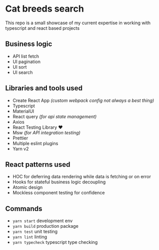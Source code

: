 # Cat breeds search
This repo is a small showcase of my current expertise in working with typescript and react based projects 

## Business logic
- API list fetch
- UI pagination
- UI sort
- UI search

## Libraries and tools used
- Create React App *(custom webpack config not always a best thing)*
- Typescript
- MaterialUI
- React query *(for api state management)*
- Axios
- React Testing Library :heart:
- Msw *(for API integration testing)*
- Prettier
- Multiple eslint plugins
- Yarn v2

## React patterns used
- HOC for deferring data rendering while data is fetching or on error
- Hooks for stateful business logic decoupling
- Atomic design
- Mockless component testing for confidence


## Commands
- `yarn start` development env
- `yarn build` production package
- `yarn test` unit testing
- `yarn lint` linting
- `yarn typecheck` typescript type checking
